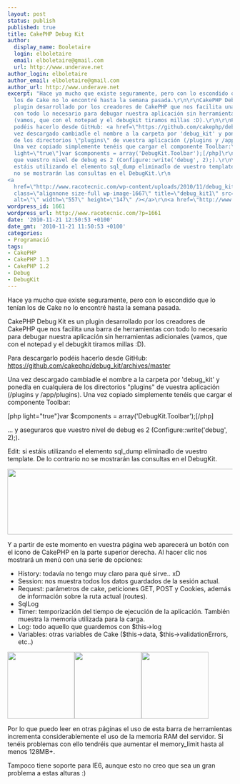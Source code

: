 ```yaml
---
layout: post
status: publish
published: true
title: CakePHP Debug Kit
author:
  display_name: Booletaire
  login: elboletaire
  email: elboletaire@gmail.com
  url: http://www.underave.net
author_login: elboletaire
author_email: elboletaire@gmail.com
author_url: http://www.underave.net
excerpt: "Hace ya mucho que existe seguramente, pero con lo escondido que lo tenían
  los de Cake no lo encontré hasta la semana pasada.\r\n\r\nCakePHP Debug Kit es un
  plugin desarrollado por los creadores de CakePHP que nos facilita una barra de herramientas
  con todo lo necesario para debugar nuestra aplicación sin herramientas adicionales
  (vamos, que con el notepad y el debugkit tiramos millas :D).\r\n\r\nPara descargarlo
  podéis hacerlo desde GitHub: <a href=\"https://github.com/cakephp/debug_kit/archives/master\">https://github.com/cakephp/debug_kit/archives/master</a>\r\n\r\nUna
  vez descargado cambiadle el nombre a la carpeta por 'debug_kit' y ponedla en cualquiera
  de los directorios \"plugins\" de vuestra aplicación (/plugins y /app/plugins).
  Una vez copiado simplemente tenéis que cargar el componente Toolbar:\r\n\r\n[php
  light=\"true\"]var $components = array('DebugKit.Toolbar');[/php]\r\n\r\n... y aseguraros
  que vuestro nivel de debug es 2 (Configure::write('debug', 2);).\r\n\r\nEdit: si
  estáis utilizando el elemento sql_dump eliminadlo de vuestro template. De lo contrario
  no se mostrarán las consultas en el DebugKit.\r\n
<a
  href=\"http://www.racotecnic.com/wp-content/uploads/2010/11/debug_kit1.png\"><img
  class=\"alignnone size-full wp-image-1667\" title=\"debug_kit1\" src=\"http://www.racotecnic.com/wp-content/uploads/2010/11/debug_kit1.png\"
  alt=\"\" width=\"557\" height=\"147\" /></a>\r\n<a href=\"http://www.racotecnic.com/wp-content/uploads/2010/11/debug_kit1.png\"></a>"
wordpress_id: 1661
wordpress_url: http://www.racotecnic.com/?p=1661
date: '2010-11-21 12:50:53 +0100'
date_gmt: '2010-11-21 11:50:53 +0100'
categories:
- Programació
tags:
- CakePHP
- CakePHP 1.3
- CakePHP 1.2
- Debug
- DebugKit
---
```


Hace ya mucho que existe seguramente, pero con lo escondido que lo tenían los de Cake no lo encontré hasta la semana pasada.

CakePHP Debug Kit es un plugin desarrollado por los creadores de CakePHP que nos facilita una barra de herramientas con todo lo necesario para debugar nuestra aplicación sin herramientas adicionales (vamos, que con el notepad y el debugkit tiramos millas :D).

Para descargarlo podéis hacerlo desde GitHub: <a href="https://github.com/cakephp/debug_kit/archives/master">https://github.com/cakephp/debug_kit/archives/master</a>

Una vez descargado cambiadle el nombre a la carpeta por 'debug_kit' y ponedla en cualquiera de los directorios "plugins" de vuestra aplicación (/plugins y /app/plugins). Una vez copiado simplemente tenéis que cargar el componente Toolbar:

[php light="true"]var $components = array('DebugKit.Toolbar');[/php]

... y aseguraros que vuestro nivel de debug es 2 (Configure::write('debug', 2);).

Edit: si estáis utilizando el elemento sql_dump eliminadlo de vuestro template. De lo contrario no se mostrarán las consultas en el DebugKit.

<a href="http://www.racotecnic.com/wp-content/uploads/2010/11/debug_kit1.png"><img class="alignnone size-full wp-image-1667" title="debug_kit1" src="http://www.racotecnic.com/wp-content/uploads/2010/11/debug_kit1.png" alt="" width="557" height="147" /></a>

<a href="http://www.racotecnic.com/wp-content/uploads/2010/11/debug_kit1.png"></a><a id="more"></a><a id="more-1661"></a>Y a partir de este momento en vuestra página web aparecerá un botón con el icono de CakePHP en la parte superior derecha. Al hacer clic nos mostrará un menú con una serie de opciones:

<ul>
<li>History: todavía no tengo muy claro para qué sirve.. xD</li>
<li>Session: nos muestra todos los datos guardados de la sesión actual.</li>
<li>Request: parámetros de cake, peticiones GET, POST y Cookies, además de información sobre la ruta actual (routes).</li>
<li>SqlLog</li>
<li>Timer: temporización del tiempo de ejecución de la aplicación. También muestra la memoria utilizada para la carga.</li>
<li>Log: todo aquello que guardemos con $this->log</li>
<li>Variables: otras variables de Cake ($this->data, $this->validationErrors, etc..)</li>
</ul>

<a href="http://www.racotecnic.com/wp-content/uploads/2010/11/debug_kit2.png"><img class="alignnone size-thumbnail wp-image-1666" title="debug_kit2" src="http://www.racotecnic.com/wp-content/uploads/2010/11/debug_kit2-150x150.png" alt="" width="150" height="150" /></a><a href="http://www.racotecnic.com/wp-content/uploads/2010/11/debug_kit3.png"><img class="alignnone size-thumbnail wp-image-1665" title="debug_kit3" src="http://www.racotecnic.com/wp-content/uploads/2010/11/debug_kit3-150x150.png" alt="" width="150" height="150" /></a><a href="http://www.racotecnic.com/wp-content/uploads/2010/11/debug_kit4.png"><img class="alignnone size-thumbnail wp-image-1670" title="debug_kit4" src="http://www.racotecnic.com/wp-content/uploads/2010/11/debug_kit4-150x150.png" alt="" width="150" height="150" /></a>

Por lo que puedo leer en otras páginas el uso de esta barra de herramientas incrementa considerablemente el uso de la memoria RAM del servidor. Si tenéis problemas con ello tendréis que aumentar el memory_limit hasta al menos 128MB+.

Tampoco tiene soporte para IE6, aunque esto no creo que sea un gran problema a estas alturas :)
